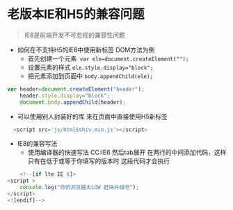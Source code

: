 #  老版本IE和H5的兼容问题

>   IE8是前端开发不可忽视的兼容性问题
*   如何在不支持H5的IE8中使用新标签  DOM方法为例
    *  首先创建一个元素` var ele=document.createElement("");`
    *  设置元素的样式 ` ele.style.display="block"; `
    *  把元素添加到页面中 ` body.appendChild(ele); `
```javascript
var header=document.createElement("header");
    header.style.display="block";
    document.body.appendChild(header);
```
*  可以使用别人封装好的库 来在页面中直接使用H5新标签
```javascript
  <script src='js/html5shiv.min.js'></script>
```
* IE8的兼容写法
  * 使用编译器的快速写法 CC:IE6	然后tab展开 在两行的中间添加代码，这样只有在低于或等于你填写的版本时 这段代码才会执行
```javascript
	<!--[if lte IE 6]>
<script >
    console.log("你的浏览器太LOW 赶快升级吧");
</script>
<![endif]-->
```